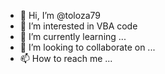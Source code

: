- 👋 Hi, I’m @toloza79
- 👀 I’m interested in VBA code
- 🌱 I’m currently learning ...
- 💞️ I’m looking to collaborate on ...
- 📫 How to reach me ...

<!---
toloza79/toloza79 is a ✨ special ✨ repository because its `README.md` (this file) appears on your GitHub profile.
You can click the Preview link to take a look at your changes.
--->
